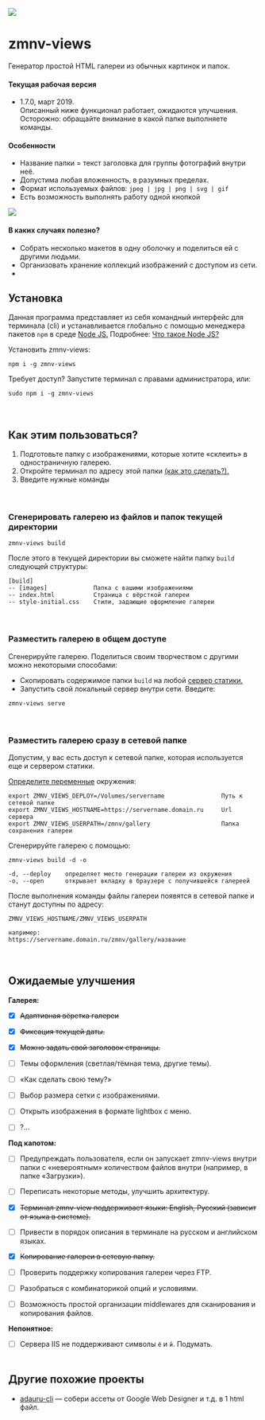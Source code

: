 <p>
    <img src="https://777999.au.ru/zmnv/zmnv-views.svg">
</p>

# zmnv-views

Генератор простой HTML галереи из обычных картинок и папок.

#### Текущая рабочая версия

* 1.7.0, март 2019.   
Описанный ниже функционал работает, ожидаются улучшения.  
Осторожно: обращайте внимание в какой папке выполняете команды.


#### Особенности

* Название папки = текст заголовка для группы фотографий внутри неё.
* Допустима любая вложенность, в разумных пределах.
* Формат используемых файлов: `jpeg | jpg | png | svg | gif`
* Есть возможность выполнять работу одной кнопкой

<p>
    <img src="https://777999.au.ru/zmnv/important/zmnv-views-picture.png">
</p>

#### В каких случаях полезно?

* Собрать несколько макетов в одну оболочку и поделиться ей с другими людьми.
* Организовать хранение коллекций изображений с доступом из сети.
* 


## Установка

Данная программа представляет из себя командный интерфейс для терминала (cli) и устанавливается глобально с помощью менеджера пакетов `npm` в среде [Node JS.](https://nodejs.org/) Подробнее: [Что такое Node JS?](https://www.google.com/search?q=%D1%87%D1%82%D0%BE+%D1%82%D0%B0%D0%BA%D0%BE%D0%B5+node+js&oq=%D1%87%D1%82%D0%BE+%D1%82%D0%B0%D0%BA%D0%BE%D0%B5+node+js&aqs=chrome..69i57j0l5.2745j0j7&sourceid=chrome&ie=UTF-8)


Установить zmnv-views:

```
npm i -g zmnv-views
```

Требует доступ? Запустите терминал с правами администратора, или:

```
sudo npm i -g zmnv-views
```

　

## Как этим пользоваться?

1. Подготовьте папку с изображениями, которые хотите «склеить» в одностраничную галерею.
2. Откройте терминал по адресу этой папки [(как это сделать?).](https://www.google.com/search?q=%D0%BA%D0%B0%D0%BA+%D0%BE%D1%82%D0%BA%D1%80%D1%8B%D1%82%D1%8C+%D1%82%D0%B5%D1%80%D0%BC%D0%B8%D0%BD%D0%B0%D0%BB+%D0%B2+%D0%BF%D0%B0%D0%BF%D0%BA%D0%B5&oq=%D0%BA%D0%B0%D0%BA+%D0%BE%D1%82%D0%BA%D1%80%D1%8B%D1%82%D1%8C+%D1%82%D0%B5%D1%80%D0%BC%D0%B8%D0%BD%D0%B0%D0%BB+%D0%B2+%D0%BF%D0%B0%D0%BF%D0%BA%D0%B5&aqs=chrome..69i57j0l4.4240j0j7&sourceid=chrome&ie=UTF-8)
3. Введите нужные команды

　

### Сгенерировать галерею из файлов и папок текущей директории

```
zmnv-views build
```  

После этого в текущей директории вы сможете найти папку `build` следующей структуры:

```
[build]
-- [images]             Папка с вашими изображениями
-- index.html           Страница с вёрсткой галереи
-- style-initial.css    Стили, задающие оформление галереи
```

　

### Разместить галерею в общем доступе

Сгенерируйте галерею. Поделиться своим творчеством с другими можно некоторыми способами:

* Скопировать содержимое папки `build` на любой [сервер статики.](https://ru.wikipedia.org/wiki/Nginx)
* Запустить свой локальный сервер внутри сети. Введите:


```
zmnv-views serve
```

　

### Разместить галерею сразу в сетевой папке

Допустим, у вас есть доступ к сетевой папке, которая используется еще и сервером статики.

[Определите переменные](https://www.google.com/search?q=%D0%BA%D0%B0%D0%BA+%D0%BE%D0%BF%D1%80%D0%B5%D0%B4%D0%B5%D0%BB%D0%B8%D1%82%D1%8C+%D0%BF%D0%B5%D1%80%D0%B5%D0%BC%D0%B5%D0%BD%D0%BD%D1%8B%D0%B5+%D0%BE%D0%BA%D1%80%D1%83%D0%B6%D0%B5%D0%BD%D0%B8%D1%8F&oq=%D0%BA%D0%B0%D0%BA+%D0%BE%D0%BF%D1%80%D0%B5%D0%B4%D0%B5%D0%BB%D0%B8%D1%82%D1%8C+%D0%BF%D0%B5%D1%80%D0%B5%D0%BC%D0%B5%D0%BD%D0%BD%D1%8B%D0%B5+%D0%BE%D0%BA%D1%80%D1%83%D0%B6%D0%B5%D0%BD%D0%B8%D1%8F&aqs=chrome..69i57.4027j0j1&sourceid=chrome&ie=UTF-8) окружения:

```
export ZMNV_VIEWS_DEPLOY=/Volumes/servername                Путь к сетевой папке
export ZMNV_VIEWS_HOSTNAME=https://servername.domain.ru     Url сервера
export ZMNV_VIEWS_USERPATH=/zmnv/gallery                    Папка сохранения галереи
```

Сгенерируйте галерею с помощью:

```
zmnv-views build -d -o
```
```
-d, --deploy    определяет место генерации галереи из окружения
-o, --open      открывает вкладку в браузере с получившейся галереей
```

После выполнения команды файлы галереи появятся в сетевой папке и станут доступны по адресу: 

```
ZMNV_VIEWS_HOSTNAME/ZMNV_VIEWS_USERPATH

например:
https://servername.domain.ru/zmnv/gallery/название
```

　
## Ожидаемые улучшения

**Галерея:**

* [x] ~~Адаптивная вёрстка галереи~~
* [x] ~~Фиксация текущей даты.~~
* [x] ~~Можно задать свой заголовок страницы.~~
* [ ] Темы оформления (светлая/тёмная тема, другие темы).
* [ ] «Как сделать свою тему?»
* [ ] Выбор размера сетки с изображениями.
* [ ] Открыть изображения в формате lightbox с меню.
* [ ] ?...


**Под капотом:**

* [ ] Предупреждать пользователя, если он запускает zmnv-views внутри папки с «невероятным» количеством файлов внутри (например, в папке «Загрузки»).
* [ ] Переписать некоторые методы, улучшить архитектуру.
* [x] ~~Терминал zmnv-view поддерживает языки: English, Русский (зависит от языка в системе).~~
* [ ] Привести в порядок описания в терминале на русском и английском языках.
* [x] ~~Копирование галереи в сетевую папку.~~
* [ ] Проверить поддержку копирования галереи через FTP.
* [ ] Разобраться с комбинаторикой опций и условиями.
* [ ] Возможность простой организации middlewares для сканирования и копирования файлов.


**Непонятное:**

* [ ] Сервера IIS не поддерживают символы `ё` и `й`. Подумать.  
　

## Другие похожие проекты

* [adauru-cli](https://github.com/zmnv/adauru-cli) — собери ассеты от Google Web Designer и т.д. в 1 html файл.
